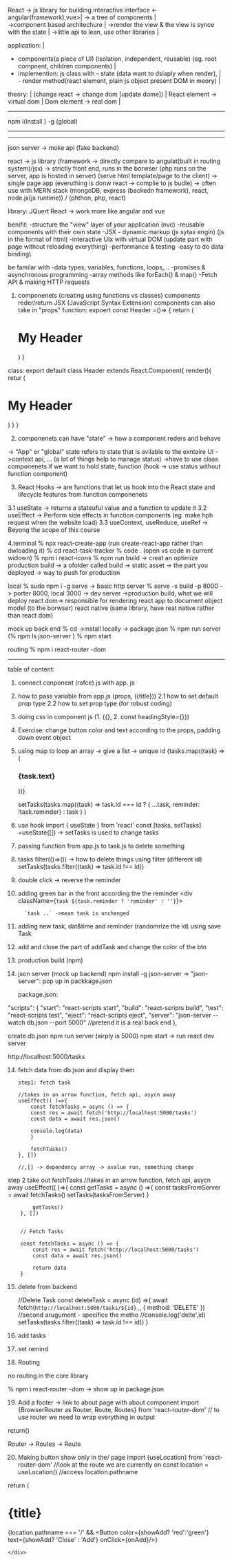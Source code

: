 React -> js library for building interactive interface <-angular(framework),vue>|
-> a tree of components                                                         |                                                                        
->component based architechure                                                  |
->render the view & the view is synce with the state                            |
->little api to lean, use other libraries                                       |

application:                                                                                                |
- components(a piece of UI) (isolation, independent, reusable) (eg. root compnent, children components)     |
- implemention: js class with - state (data want to dsiaply when render),                                   |
                              - render method(react element, plain js object present DOM in meory)          |

theory:                                                                         |
(change react -> change dom [update dome])                                      |
React element -> virtual dom                                                    |
Dom element -> real dom                                                         |

______________________________________________________________________________________________________________
 npm i(install ) -g (global)

______________________________________________________________________________________________________________
______________________________________________________________________________________________________________

json server -> moke api (fake backend)

react -> js library (framework -> directly compare to angulat(built in routing system)/jsx)
-> strictly front end, runs in the borwser
(php runs on the server, app is hosted in server) (serve html template/page to the client)
-> single page app (everuthing is donw react -> complie to js budle)
-> often use with MERN stack (mongoDB, express (backedn framework), react, node.js(js runtime)) / (phthon, php, react)

library: JQuert
React -> work more like angular and vue

benifit:
-structure the "view" layer of your application (nvc)
-reusable components with their own state
-JSX - dynamic markup    (js sytax engin) (js in the format of html)
-interactive UIx with virtual DOM (update part with page without reloading everything)
-performance & testing
-easy to do data binding\

be familar with
-data types, variables, functions, loops,...
-promises & asynchronous programming
-array methods like forEach() & map()
-Fetch API & making HTTP requests

1. componenets (creating using functions vs classes)
components reder/return JSX (JavaScript Syntax Extension)
components can also take in "props"
function:
expoert const Header =()=> {
    return (
        <div>
            <h1>My Header</h1>
        </div>
    )
}

class:
export default class Header extends React.Component{
    render(){
        retur (
            <div>
                <h1>My Header</h1>
            </div>
        )
    }
}

2. componenets can have "state" 
-> how a component reders and behave

-> "App" or "global" state refers to state that is avilable to the exnteire UI
->context api, ... (a lot of things help to manage status)
->have to use class componenets if we want to hold state, function (hook -> use status without function component)

3. React Hooks
 -> are functions that let us hook into the React state and lifecycle features from function componenets

3.1 useState -> returns a stateuful value and a function to update it
3.2 useEffect -> Perform side effects in function components (eg. make hph request when the website load)
3.3 useContext, useReduce, useRef -> Beyong the scope of this course


4.terminal
 % npx react-create-app (run create-react-app rather than dwloading it)
 % cd react-task-tracker
 % code . (open vs code in current widown)
 % npm i react-icons
 % npm run build -> creat an optimize production build -> a ofolder called build -> static asset -> the part you deployed -> way to push for production

 local
 % sudo npm i -g serve  -> basic http server
 % serve -s build -p 8000  -> porter 8000, local 3000 ->  dev server ->production build, what we will deploy
react dom-> responsible for rendering react app to document object model (to the borwser)
react native (same library, have reat native rather than react dom)


mock up back end
 % cd     ->install locally -> package.json
 % npm run server
(% npm ls json-server    )
 % npm start


 routing
  % npm i react-router -dom
___________________________________________________________________________________
table of content:
1. connect conponent (rafce) js with app. js
2. how to pass variable from app.js (props, ({title}))
    2.1 how to set default prop type
    2.2 how to set prop type (for robust coding)
3. doing css in component js (1. {{}, 2. const headingStyle={}})
4. Exercise: change button color and text according to the props, padding down event object
5. using map to loop an array -> give a list -> unique id
          {tasks.map((task) => (
      <h3 key={task.id}>{task.text}</h3>
      ))}


      setTasks(tasks.map((task) =>
        task.id === id ? { ...task, reminder:
        !task.reminder} : task
        )
      )
5. use hook
        import { useState } from 'react'
        const [tasks, setTasks] =useState([])    -> setTasks is used to change tasks
6. passing function from app.js to task.js to delete something
7. tasks filter(()=>()) -> how to delete things using filter (different id)
             setTasks(tasks.filter((task) => task.id !== id))
8. double click -> reverse the reminder
9. adding green  bar in the front according the the reminder
         <div className={`task ${task.reminder ?
         'reminder' : ''}`}>

         `task ..` ->mean task is unchanged
10. adding new task, dat&time and reminder (randomrize the id) using save Task
11. add and close the part of addTask and change the color of the btn
12. production build (npm)
13. json server (mock up  backend)
    npm install -g json-server                    ->  "json-server": pop up in packkage.json
    
    package.json:

  "scripts": {
    "start": "react-scripts start",
    "build": "react-scripts build",
    "test": "react-scripts test",
    "eject": "react-scripts eject",
    "server": "json-server --watch db.json --port 5000" //pretend it is a real back end
  },

  create db.json
  npm run server (airply is 5000)
  npm start      -> run react dev server

http://localhost:5000/tasks

14. fetch data from db.json and display them

        step1: fetch task

        //takes in an arrow function, fetch api, asycn away
        useEffect(( )=>{
            const fetchTasks = async () => {
            const res = await fetch('http://localhost:5000/tasks')
            const data = await res.json()

            console.log(data)
            }

            fetchTasks()
        }, [])

        //,[] -> dependency array -> avalue run, something change

  step 2 take out fetchTasks
        //takes in an arrow function, fetch api, asycn away
        useEffect(( )=>{
            const getTasks = async () =>{
            const tasksFromServer = await fetchTasks()
            setTasks(tasksFromServer)
            }

            getTasks()
        }, [])


        // Fetch Tasks

        const fetchTasks = async () => {
            const res = await fetch('http://localhost:5000/tasks')
            const data = await res.json()

            return data
        }

15. delete from backend

    //Delete Task
    const deleteTask = async (id) =>{
      await fetch(`http://localhost:5000/tasks/${id},`, {
        method: 'DELETE'
      }) //second arugument - specifice the metho
      //console.log('delte',id)
      setTasks(tasks.filter((task) => task.id !== id))
    }
16. add tasks
17. set remind
18. Routing 

no routing in the core library  

 % npm i react-router -dom   -> show up in package.json



19. Add a footer -> link to about page with about component
import {BrowserRouter as Router, Route, Routes} from 'react-router-dom' // to use router we need to wrap everything in output

return(<Router></Router>)

Router -> Routes -> Route

20. Making button show only in the/ page
import {useLocation} from 'react-router-dom' //look at the route we are currently on
  const location = useLocation() //access location.pathname

  return (
    <div className="header">
        <h1>{title}</h1>
        {location.pathname === '/' && <Button 
        color={showAdd? 'red':'green'}
        text={showAdd? 'Close' : 'Add'}
        onClick={onAdd}/>}


    </div>